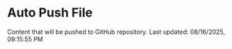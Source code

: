 # Auto Push File

Content that will be pushed to GitHub repository.
Last updated: 08/16/2025, 09:15:55 PM